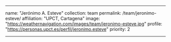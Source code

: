 ---

name: "Jerónimo A. Esteve"
collection: team
permalink: /team/jeronimo-esteve/
affiliation: "UPCT, Cartagena"
image: "https://weathernavigation.com/images/team/jeronimo-esteve.jpg"
profile: "https://personas.upct.es/perfil/jeronimo.esteve"
priority: 2

---